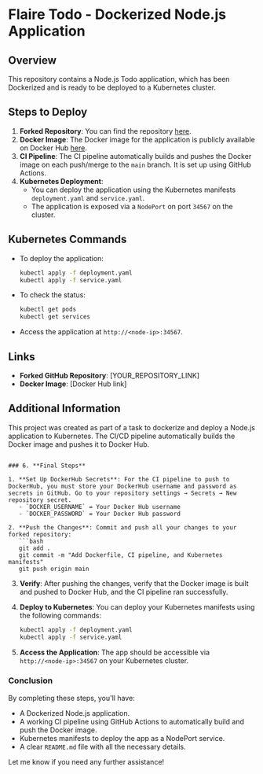 # Flaire Todo - Dockerized Node.js Application

## Overview

This repository contains a Node.js Todo application, which has been Dockerized and is ready to be deployed to a Kubernetes cluster.

## Steps to Deploy

1. **Forked Repository**: You can find the repository [here](https://github.com/YOUR_USERNAME/flarie-todo).
2. **Docker Image**: The Docker image for the application is publicly available on Docker Hub [here](https://hub.docker.com/repository/docker/YOUR_DOCKER_USERNAME/flarie-todo).
3. **CI Pipeline**: The CI pipeline automatically builds and pushes the Docker image on each push/merge to the `main` branch. It is set up using GitHub Actions.
4. **Kubernetes Deployment**:
   - You can deploy the application using the Kubernetes manifests `deployment.yaml` and `service.yaml`.
   - The application is exposed via a `NodePort` on port `34567` on the cluster.

## Kubernetes Commands

- To deploy the application:
  ```bash
  kubectl apply -f deployment.yaml
  kubectl apply -f service.yaml
  ```

- To check the status:
  ```bash
  kubectl get pods
  kubectl get services
  ```

- Access the application at `http://<node-ip>:34567`.

## Links

- **Forked GitHub Repository**: [YOUR_REPOSITORY_LINK]
- **Docker Image**: [Docker Hub link]

## Additional Information

This project was created as part of a task to dockerize and deploy a Node.js application to Kubernetes. The CI/CD pipeline automatically builds the Docker image and pushes it to Docker Hub.
```

### 6. **Final Steps**

1. **Set Up DockerHub Secrets**: For the CI pipeline to push to DockerHub, you must store your DockerHub username and password as secrets in GitHub. Go to your repository settings → Secrets → New repository secret.
   - `DOCKER_USERNAME` = Your Docker Hub username
   - `DOCKER_PASSWORD` = Your Docker Hub password

2. **Push the Changes**: Commit and push all your changes to your forked repository:
   ```bash
   git add .
   git commit -m "Add Dockerfile, CI pipeline, and Kubernetes manifests"
   git push origin main
   ```

3. **Verify**: After pushing the changes, verify that the Docker image is built and pushed to Docker Hub, and the CI pipeline ran successfully.

4. **Deploy to Kubernetes**: You can deploy your Kubernetes manifests using the following commands:
   ```bash
   kubectl apply -f deployment.yaml
   kubectl apply -f service.yaml
   ```

5. **Access the Application**: The app should be accessible via `http://<node-ip>:34567` on your Kubernetes cluster.

### Conclusion

By completing these steps, you'll have:
- A Dockerized Node.js application.
- A working CI pipeline using GitHub Actions to automatically build and push the Docker image.
- Kubernetes manifests to deploy the app as a NodePort service.
- A clear `README.md` file with all the necessary details.

Let me know if you need any further assistance!